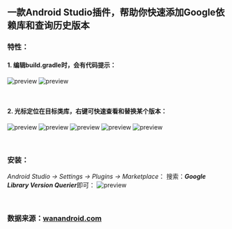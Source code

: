 ## 一款Android Studio插件，帮助你快速添加Google依赖库和查询历史版本
### 特性：
#### 1. 编辑build.gradle时，会有代码提示：
![preview](https://github.com/wuyr/GoogleLibraryVersionQuerier/raw/master/previews/1.gif)
![preview](https://github.com/wuyr/GoogleLibraryVersionQuerier/raw/master/previews/2.gif)

<br/>

#### 2. 光标定位在目标类库，右键可快速查看和替换某个版本：
![preview](https://github.com/wuyr/GoogleLibraryVersionQuerier/raw/master/previews/3.gif) ![preview](https://github.com/wuyr/GoogleLibraryVersionQuerier/raw/master/previews/4.gif)
![preview](https://github.com/wuyr/GoogleLibraryVersionQuerier/raw/master/previews/5.gif)
![preview](https://github.com/wuyr/GoogleLibraryVersionQuerier/raw/master/previews/6.gif)
![preview](https://github.com/wuyr/GoogleLibraryVersionQuerier/raw/master/previews/7.gif)

<br/>

### 安装：
*Android Studio -> Settings -> Plugins -> Marketplace*： 
搜索：***Google Library Version Querier***即可：
![preview](https://github.com/wuyr/GoogleLibraryVersionQuerier/raw/master/previews/8.gif)

<br/>

### 数据来源：[wanandroid.com](https://wanandroid.com/maven_pom/index)
